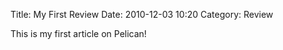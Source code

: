 Title: My First Review
Date: 2010-12-03 10:20
Category: Review

This is my first article on Pelican!